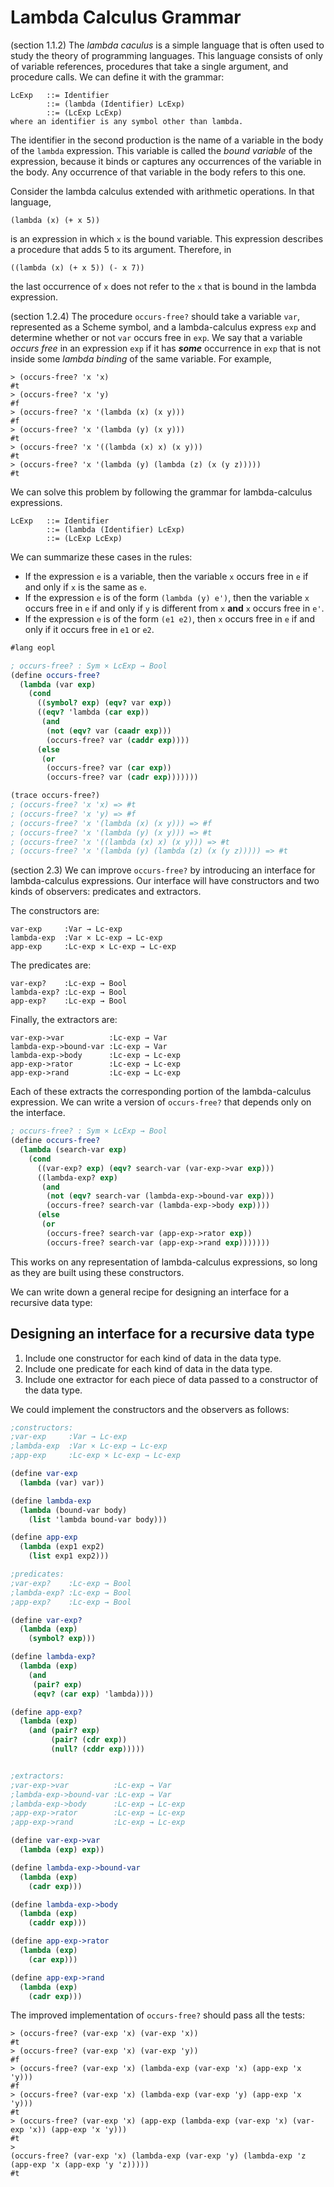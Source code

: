# Lambda Calculus Grammar

(section 1.1.2) The _lambda caculus_ is a simple language that is often used to study the theory of programming languages. This language consists of only of variable references, procedures that take a single argument, and procedure calls. We can define it with the grammar:
```
LcExp   ::= Identifier
        ::= (lambda (Identifier) LcExp)
        ::= (LcExp LcExp)
where an identifier is any symbol other than lambda.
```
The identifier in the second production is the name of a variable in the body of the `lambda` expression. This variable is called the _bound variable_ of the expression, because it binds or captures any occurrences of the variable in the body. Any occurrence of that variable in the body refers to this one.

Consider the lambda calculus extended with arithmetic operations. In that language,
```
(lambda (x) (+ x 5))
```
is an expression in which `x` is the bound variable. This expression describes a procedure that adds 5 to its argument. Therefore, in
```
((lambda (x) (+ x 5)) (- x 7))
```
the last occurrence of `x` does not refer to the `x` that is bound in the lambda expression.

(section 1.2.4) The procedure `occurs-free?` should take a variable `var`, represented as a Scheme symbol, and a lambda-calculus express `exp` and determine whether or not `var` occurs free in `exp`. We say that a variable _occurs free_ in an expression `exp` if it has ***some*** occurrence in `exp` that is not inside some _lambda binding_ of the same variable. For example,
```
> (occurs-free? 'x 'x)
#t
> (occurs-free? 'x 'y)
#f
> (occurs-free? 'x '(lambda (x) (x y)))
#f
> (occurs-free? 'x '(lambda (y) (x y)))
#t
> (occurs-free? 'x '((lambda (x) x) (x y)))
#t
> (occurs-free? 'x '(lambda (y) (lambda (z) (x (y z)))))
#t
```

We can solve this problem by following the grammar for lambda-calculus expressions.
```
LcExp   ::= Identifier
        ::= (lambda (Identifier) LcExp)
        ::= (LcExp LcExp)
```

We can summarize these cases in the rules:
* If the expression `e` is a variable, then the variable `x` occurs free in `e` if and only if `x` is the same as `e`.
* If the expression `e` is of the form `(lambda (y) e')`, then the variable `x` occurs free in `e` if and only if `y` is different from `x` __and__ `x` occurs free in `e'`.
* If the expression `e` is of the form `(e1 e2)`, then `x` occurs free in `e` if and only if it occurs free in `e1` or `e2`.

```scheme
#lang eopl

; occurs-free? : Sym × LcExp → Bool
(define occurs-free?
  (lambda (var exp)
    (cond
      ((symbol? exp) (eqv? var exp))
      ((eqv? 'lambda (car exp))
       (and
        (not (eqv? var (caadr exp)))
        (occurs-free? var (caddr exp))))
      (else
       (or
        (occurs-free? var (car exp))
        (occurs-free? var (cadr exp)))))))

(trace occurs-free?)
; (occurs-free? 'x 'x) => #t
; (occurs-free? 'x 'y) => #f
; (occurs-free? 'x '(lambda (x) (x y))) => #f
; (occurs-free? 'x '(lambda (y) (x y))) => #t
; (occurs-free? 'x '((lambda (x) x) (x y))) => #t
; (occurs-free? 'x '(lambda (y) (lambda (z) (x (y z))))) => #t
```

(section 2.3) We can improve `occurs-free?`  by introducing an interface for lambda-calculus expressions. Our interface will have constructors and two kinds of observers: predicates and extractors.

The constructors are:
```
var-exp     :Var → Lc-exp
lambda-exp  :Var × Lc-exp → Lc-exp
app-exp     :Lc-exp × Lc-exp → Lc-exp
```

The predicates are:
```
var-exp?    :Lc-exp → Bool
lambda-exp? :Lc-exp → Bool
app-exp?    :Lc-exp → Bool
```

Finally, the extractors are:
```
var-exp->var          :Lc-exp → Var
lambda-exp->bound-var :Lc-exp → Var
lambda-exp->body      :Lc-exp → Lc-exp
app-exp->rator        :Lc-exp → Lc-exp
app-exp->rand         :Lc-exp → Lc-exp
```

Each of these extracts the corresponding portion of the lambda-calculus expression. We can write a version of `occurs-free?` that depends only on the interface.

```scheme
; occurs-free? : Sym × LcExp → Bool
(define occurs-free?
  (lambda (search-var exp)
    (cond
      ((var-exp? exp) (eqv? search-var (var-exp->var exp)))
      ((lambda-exp? exp)
       (and
        (not (eqv? search-var (lambda-exp->bound-var exp)))
        (occurs-free? search-var (lambda-exp->body exp))))
      (else
       (or
        (occurs-free? search-var (app-exp->rator exp))
        (occurs-free? search-var (app-exp->rand exp)))))))
```
This works on any representation of lambda-calculus expressions, so long as they are built using these constructors.

We can write down a general recipe for designing an interface for a recursive data type:

## Designing an interface for a recursive data type
1. Include one constructor for each kind of data in the data type.
2. Include one predicate for each kind of data in the data type.
3. Include one extractor for each piece of data passed to a constructor of the data type.

We could implement the constructors and the observers as follows:
```scheme
;constructors:
;var-exp     :Var → Lc-exp
;lambda-exp  :Var × Lc-exp → Lc-exp
;app-exp     :Lc-exp × Lc-exp → Lc-exp

(define var-exp
  (lambda (var) var))

(define lambda-exp
  (lambda (bound-var body)
    (list 'lambda bound-var body)))

(define app-exp
  (lambda (exp1 exp2)
    (list exp1 exp2)))

;predicates:
;var-exp?    :Lc-exp → Bool
;lambda-exp? :Lc-exp → Bool
;app-exp?    :Lc-exp → Bool

(define var-exp?
  (lambda (exp)
    (symbol? exp)))

(define lambda-exp?
  (lambda (exp)
    (and
     (pair? exp)
     (eqv? (car exp) 'lambda))))

(define app-exp?
  (lambda (exp)
    (and (pair? exp)
         (pair? (cdr exp))
         (null? (cddr exp)))))


;extractors:
;var-exp->var          :Lc-exp → Var
;lambda-exp->bound-var :Lc-exp → Var
;lambda-exp->body      :Lc-exp → Lc-exp
;app-exp->rator        :Lc-exp → Lc-exp
;app-exp->rand         :Lc-exp → Lc-exp

(define var-exp->var
  (lambda (exp) exp))

(define lambda-exp->bound-var
  (lambda (exp)
    (cadr exp)))

(define lambda-exp->body
  (lambda (exp)
    (caddr exp)))

(define app-exp->rator
  (lambda (exp)
    (car exp)))

(define app-exp->rand
  (lambda (exp)
    (cadr exp)))
```
The improved implementation of `occurs-free?` should pass all the tests:
```
> (occurs-free? (var-exp 'x) (var-exp 'x))
#t
> (occurs-free? (var-exp 'x) (var-exp 'y))
#f
> (occurs-free? (var-exp 'x) (lambda-exp (var-exp 'x) (app-exp 'x 'y)))
#f
> (occurs-free? (var-exp 'x) (lambda-exp (var-exp 'y) (app-exp 'x 'y)))
#t
> (occurs-free? (var-exp 'x) (app-exp (lambda-exp (var-exp 'x) (var-exp 'x)) (app-exp 'x 'y)))
#t
>
(occurs-free? (var-exp 'x) (lambda-exp (var-exp 'y) (lambda-exp 'z (app-exp 'x (app-exp 'y 'z)))))
#t
```
